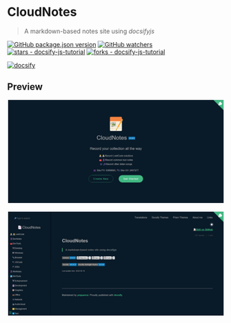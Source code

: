 # CloudNotes

> A markdown-based notes site using _docsifyjs_

[![GitHub package.json version](https://img.shields.io/github/package-json/v/yequanrui/CloudNotes)](https://github.com/yequanrui/CloudNotes "Go to homepage")
[![GitHub watchers](https://img.shields.io/github/watchers/yequanrui/CloudNotes?style=social)](https://github.com/yequanrui/CloudNotes/watchers)
[![stars - docsify-js-tutorial](https://img.shields.io/github/stars/yequanrui/CloudNotes?style=social)](https://github.com/yequanrui/CloudNotes/stargazers)
[![forks - docsify-js-tutorial](https://img.shields.io/github/forks/yequanrui/CloudNotes?style=social)](https://github.com/yequanrui/CloudNotes/network/members)

[![docsify](https://img.shields.io/npm/v/docsify?label=docsify)](https://docsify.js.org/ "Go to Docsify homepage")

## Preview

<div align="center">
    <a href="https://yequanrui.github.io/CloudNotes/">
        <img src="/sample_1.png" alt="Sample screenshot 1" title="Sample screenshot" width="500" />
    </a>
    <br>
    <br>
    <a href="https://yequanrui.github.io/CloudNotes/">
        <img src="/sample_2.png" alt="Sample screenshot 2" title="Sample screenshot" width="500" />
    </a>
</div>
